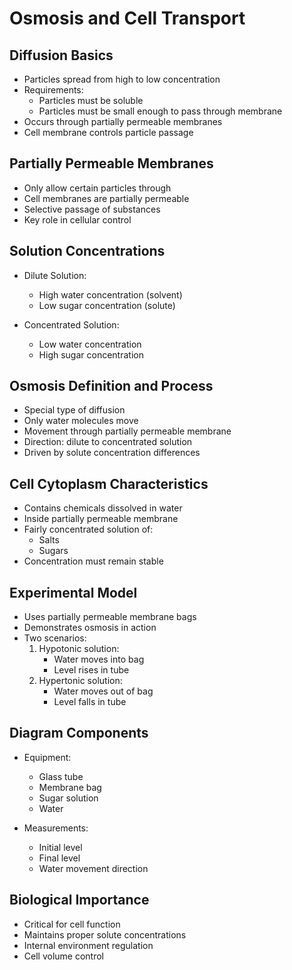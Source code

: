 # Osmosis and Cell Transport

## Diffusion Basics
* Particles spread from high to low concentration
* Requirements:
  - Particles must be soluble
  - Particles must be small enough to pass through membrane
* Occurs through partially permeable membranes
* Cell membrane controls particle passage

## Partially Permeable Membranes
* Only allow certain particles through
* Cell membranes are partially permeable
* Selective passage of substances
* Key role in cellular control

## Solution Concentrations
* Dilute Solution:
  - High water concentration (solvent)
  - Low sugar concentration (solute)

* Concentrated Solution:
  - Low water concentration
  - High sugar concentration

## Osmosis Definition and Process
* Special type of diffusion
* Only water molecules move
* Movement through partially permeable membrane
* Direction: dilute to concentrated solution
* Driven by solute concentration differences

## Cell Cytoplasm Characteristics
* Contains chemicals dissolved in water
* Inside partially permeable membrane
* Fairly concentrated solution of:
  - Salts
  - Sugars
* Concentration must remain stable

## Experimental Model
* Uses partially permeable membrane bags
* Demonstrates osmosis in action
* Two scenarios:
  1. Hypotonic solution:
     - Water moves into bag
     - Level rises in tube
  2. Hypertonic solution:
     - Water moves out of bag
     - Level falls in tube

## Diagram Components
* Equipment:
  - Glass tube
  - Membrane bag
  - Sugar solution
  - Water

* Measurements:
  - Initial level
  - Final level
  - Water movement direction

## Biological Importance
* Critical for cell function
* Maintains proper solute concentrations
* Internal environment regulation
* Cell volume control